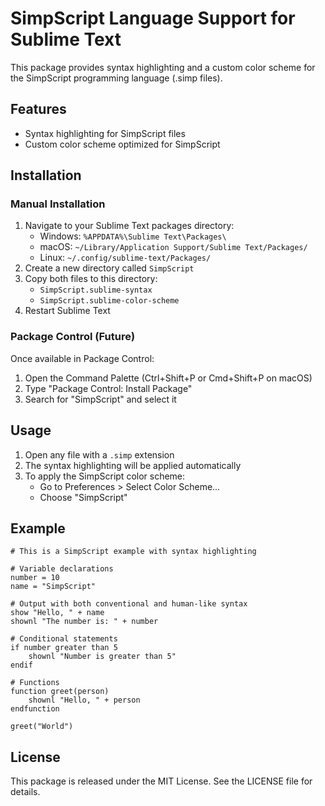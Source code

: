 # SimpScript Language Support for Sublime Text

This package provides syntax highlighting and a custom color scheme for the SimpScript programming language (.simp files).

## Features

- Syntax highlighting for SimpScript files
- Custom color scheme optimized for SimpScript

## Installation

### Manual Installation

1. Navigate to your Sublime Text packages directory:
   - Windows: `%APPDATA%\Sublime Text\Packages\`
   - macOS: `~/Library/Application Support/Sublime Text/Packages/`
   - Linux: `~/.config/sublime-text/Packages/`
2. Create a new directory called `SimpScript`
3. Copy both files to this directory:
   - `SimpScript.sublime-syntax`
   - `SimpScript.sublime-color-scheme`
4. Restart Sublime Text

### Package Control (Future)

Once available in Package Control:

1. Open the Command Palette (Ctrl+Shift+P or Cmd+Shift+P on macOS)
2. Type "Package Control: Install Package"
3. Search for "SimpScript" and select it

## Usage

1. Open any file with a `.simp` extension
2. The syntax highlighting will be applied automatically
3. To apply the SimpScript color scheme:
   - Go to Preferences > Select Color Scheme... 
   - Choose "SimpScript"

## Example

```simp
# This is a SimpScript example with syntax highlighting

# Variable declarations
number = 10
name = "SimpScript"

# Output with both conventional and human-like syntax
show "Hello, " + name
shownl "The number is: " + number

# Conditional statements
if number greater than 5
    shownl "Number is greater than 5"
endif

# Functions
function greet(person)
    shownl "Hello, " + person
endfunction

greet("World")
```

## License

This package is released under the MIT License. See the LICENSE file for details. 